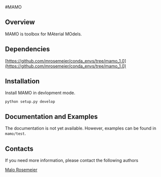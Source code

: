 #MAMO

## Overview
MAMO is toolbox for MAterial MOdels.

## Dependencies
[https://github.com/mrosemeier/conda_envs/tree/mamo_1.0](https://github.com/mrosemeier/conda_envs/tree/mamo_1.0)

## Installation
Install MAMO in devlopment mode.

```
python setup.py develop

```

## Documentation and Examples
The documentation is not yet available.
However, examples can be found in ``mamo/test``.

## Contacts
If you need more information, please contact the following authors

[Malo Rosemeier](mailto:malo.rosemeier@iwes.fraunhofer.de)
